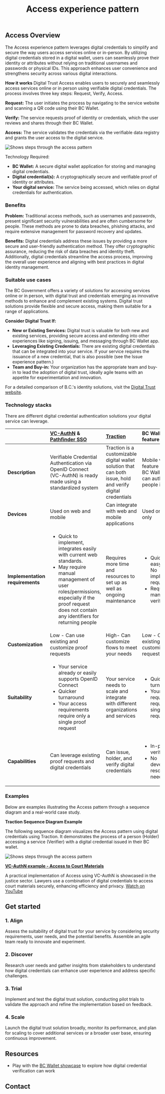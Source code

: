 ﻿---
title: Access experience pattern
sidebar_position: 1
---

## Access Overview

The Access experience pattern leverages digital credentials to simplify and secure the way users access services online or in-person. By utilizing digital credentials stored in a digital wallet, users can seamlessly prove their identity or attributes without relying on traditional usernames and passwords or physical IDs. This approach enhances user convenience and strengthens security across various digital interactions.

**How it works**
Digital Trust Access enables users to securely and seamlessly access services online or in person using verifiable digital credentials. The process involves three key steps: Request, Verify, Access.

**Request:** The user initiates the process by navigating to the service website and scanning a QR code using their BC Wallet.

**Verify:** The service requests proof of identity or credentials, which the user reviews and shares through their BC Wallet.

**Access:** The service validates the credentials via the verifiable data registry and grants the user access to the digital service.

![Shows steps through the access pattern](/img/experiencepatterns/Access_Process_Key_Steps.png)

Technology Required:

- **BC Wallet:** A secure digital wallet application for storing and managing digital credentials.
- **Digital credential(s):** A cryptographically secure and verifiable proof of identity or attributes.
- **Your digital service:** The service being accessed, which relies on digital credentials for authentication.

### Benefits
**Problem:** Traditional access methods, such as usernames and passwords, present significant security vulnerabilities and are often cumbersome for people. These methods are prone to data breaches, phishing attacks, and require extensive management for password recovery and updates.

**Benefits:** Digital credentials address these issues by providing a more secure and user-friendly authentication method. They offer cryptographic assurance, reducing the risk of data breaches and identity theft. Additionally, digital credentials streamline the access process, improving the overall user experience and aligning with best practices in digital identity management.

### Suitable use cases
The BC Government offers a variety of solutions for accessing services online or in person, with digital trust and credentials emerging as innovative methods to enhance and complement existing systems. Digital trust solutions provide flexible and secure access, making them suitable for a range of applications.

**Consider Digital Trust If:**

- **New or Existing Services:** Digital trust is valuable for both new and existing services, providing secure access and extending into other experiences like signing, issuing, and messaging through BC Wallet app.
- **Leveraging Existing Credentials:** There are existing digital credentials that can be integrated into your service. If your service requires the issuance of a new credential, that is also possible (see the Issue experience pattern.)
- **Team and Buy-in:** Your organization has the appropriate team and buy-in to lead the adoption of digital trust, ideally agile teams with an appetite for experimentation and innovation.

For a detailed comparison of B.C.'s identity solutions, visit the [Digital Trust website](https://digital.gov.bc.ca/digital-trust/online-identity)​​.

### Technology stacks
There are different digital credential authentication solutions your digital service can leverage.

||[VC-AuthN](https://github.com/bcgov/vc-authn-oidc) & [Pathfinder SSO](https://digital.gov.bc.ca/bcgov-common-components/pathfinder-sso/)|[Traction](https://github.com/bcgov/traction)|**BC Wallet Verify feature**|
| :--- | :--- | :--- | :--- |
|**Description**|Verifiable Credential Authentication via OpenID Connect (VC-AuthN) is ready made using a standardized system|Traction is a customizable digital wallet solution that can both issue, hold and verify digital credentials|Mobile verifier is a feature within the BC Wallet app that can authenticate people in-person|
|**Devices**|Used on web and mobile|Can integrate with web and mobile applications|Used on mobile only|
|**Implementation requirements**|<ul><li>Quick to implement, integrates easily with current web standards.</li><li>May require manual management of user roles/permissions, especially if the proof request does not contain any identifiers for returning people</li></ul>|Requires more time and resources to set up as well as ongoing maintenance|<ul><li>Quick and easy to set up. No implementation required.</li><li>Requires manual human verification.</li></ul>|
|**Customization**|Low - Can use existing and customize proof requests|High- Can customize flows to meet your needs|Low - Can use existing and customize proof requests|
|**Suitability**|<ul><li>Your service already or easily supports OpenID Connect</li><li>Quicker turnaround</li><li>Your access requirements require only a single proof request</li></ul>|Your service needs to scale and integrate with different organizations and services|<ul><li>Quicker turnaround</li><li>Your access requirements require only a single proof request</li></ul>|
|**Capabilities**|Can leverage existing proof requests and digital credentials|Can issue, holder, and verify digital credentials|<ul><li>In-person verification</li><li>No development resources needed</li></ul>|

### Examples
Below are examples illustrating the Access pattern through a sequence diagram and a real-world case study.

**Traction Sequence Diagram Example**

The following sequence diagram visualizes the Access pattern using digital credentials using Traction. It demonstrates the process of a person (Holder) accessing a service (Verifier) with a digital credential issued in their BC wallet.

![Shows steps through the access pattern](/img/experiencepatterns/Access_Pattern_Sequence_Diagram.png)

**[VC-AuthN example - Access to Court Materials](https://digital.gov.bc.ca/digital-trust/justice-project/)**

A practical implementation of Access using VC-AuthN is showcased in the justice sector. Lawyers use a combination of digital credentials to access court materials securely, enhancing efficiency and privacy.
[Watch on YouTube](https://www.youtube.com/watch?v=QphQI_lDAwc&list=PLnjj0g-jwI8gmCuVx4rhF7PT397CJXL0p&index=5) 

## Get started
<!-- Follow the [Service Delivery Manual **INTERNAL LINK**](..) for guidance on activities and workshops that help guide your team **Align**, **Discover**, **Trial** and **Scale**. -->

### 1. Align
Assess the suitability of digital trust for your service by considering security requirements, user needs, and the potential benefits. Assemble an agile team ready to innovate and experiment.

<!-- [Complete the Align phase ->**INTERNAL LINK**](..) -->

### 2. Discover
Research user needs and gather insights from stakeholders to understand how digital credentials can enhance user experience and address specific challenges.

<!-- [Complete the Discover phase ->**INTERNAL LINK**](..) -->

<!-- [Proof request design best practices ->**INTERNAL LINK**](..) -->

### 3. Trial
Implement and test the digital trust solution, conducting pilot trials to validate the approach and refine the implementation based on feedback.

<!-- [Complete the Trial phase ->**INTERNAL LINK**](..) -->

<!-- [How to implement ->**INTERNAL LINK**](..) -->

### 4. Scale
Launch the digital trust solution broadly, monitor its performance, and plan for scaling to cover additional services or a broader user base, ensuring continuous improvement.

<!-- [Complete the Scale phase->**INTERNAL LINK**](..) -->

## Resources
- Play with the [BC Wallet showcase](https://digital.gov.bc.ca/digital-trust/showcase/) to explore how digital credential verification can work
<!-- - [Becoming a Verifier->**INTERNAL LINK**](..) -->
<!-- - [Read the implementation guide->**INTERNAL LINK**](..) -->
## Contact
<!-- For further assistance contact the [**INSERT EMAIL/FORM LINK HERE**] -->
